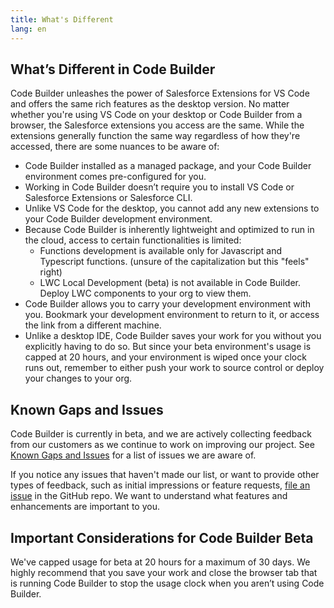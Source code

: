 ```yaml
---
title: What's Different
lang: en
---
```

## What’s Different in Code Builder

Code Builder unleashes the power of Salesforce Extensions for VS Code and offers the same rich features as the desktop version. No matter whether you're using VS Code on your desktop or Code Builder from a browser, the Salesforce extensions you access are the same. While the extensions generally function the same way regardless of how they're accessed, there are some nuances to be aware of:

* Code Builder installed as a managed package, and your Code Builder environment comes pre-configured for you.
* Working in Code Builder doesn’t require you to install VS Code or Salesforce Extensions or Salesforce CLI. 
* Unlike VS Code for the desktop, you cannot add any new extensions to your Code Builder development environment.
* Because Code Builder is inherently lightweight and optimized to run in the cloud, access to certain functionalities is limited:    
    * Functions development is available only for Javascript and Typescript functions. (unsure of the capitalization but this "feels" right)
    * LWC Local Development (beta) is not available in Code Builder. Deploy LWC components to your org to view them.
* Code Builder allows you to carry your development environment with you. Bookmark your development environment to return to it, or access the link from a different machine. 
* Unlike a desktop IDE, Code Builder saves your work for you without you explicitly having to do so. But since your beta environment's usage is capped at 20 hours, and your environment is wiped once your clock runs out, remember to either push your work to source control or deploy your changes to your org. 

## Known Gaps and Issues
Code Builder is currently in beta,  and we are actively collecting feedback from our customers as we continue to work on improving our project. See [Known Gaps and Issues](https://github.com/forcedotcom/try-code-builder-feedback/wiki/Known-Gaps-and-Issues) for a list of issues we are aware of. 

If you notice any issues that  haven't made our list, or want to provide other types of feedback, such as initial impressions or feature requests, [file an issue](https://github.com/forcedotcom/try-code-builder-feedback/issues) in the GitHub repo. We want to understand what features and enhancements are important to you.

## Important Considerations for Code Builder Beta
We've capped usage for beta at 20 hours for a maximum of 30 days. We highly recommend that you save your work and close the browser tab that is running Code Builder to stop the usage clock when you aren’t using Code Builder.